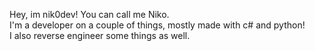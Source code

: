 Hey, im nik0dev! You can call me Niko.<br />
I'm a developer on a couple of things, mostly made with c# and python!<br />
I also reverse engineer some things as well.<br />

<!---
nik0dev/nik0dev is a ✨ special ✨ repository because its `README.md` (this file) appears on your GitHub profile.
You can click the Preview link to take a look at your changes.
--->
